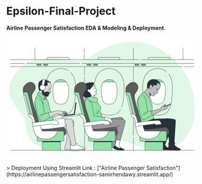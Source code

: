 # Epsilon-Final-Project
**Airline Passenger Satisfaction EDA &amp; Modeling &amp; Deployment.**

<img src="airline.jpg">
> Deployment Using Streamlit Link : ["Airline Passenger Satisfaction"](https://airlinepassengersatisfaction-samirhendawy.streamlit.app/)
